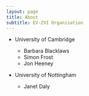 ```yaml
---
layout: page
title: About
subtitle: EV-ZVI Organisation
---
```


- University of Cambridge
    - Barbara Blacklaws
    - Simon Frost
    - Jon Heeney

- University of Nottingham
    - Janet Daly
